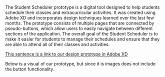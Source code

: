 The Student Scheduler prototype is a digital tool designed to help students schedule their classes and extracurricular activities. It was created using Adobe XD and incorporates design techniques learned over the last few months. The prototype consists of multiple pages that are connected by pseudo-buttons, which allow users to easily navigate between different sections of the application. The overall goal of the Student Scheduler is to make it easier for students to manage their schedules and ensure that they are able to attend all of their classes and activities.

[This sentence is a link to our design prototype in Adobe XD](https://xd.adobe.com/view/11f4d118-7462-41c5-badf-0fb34a103cc9-44a7/)

Below is a visual of our prototype, but since it is images does not include the button functionality. 
